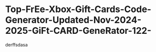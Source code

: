 # Top-FrEe-Xbox-Gift-Cards-Code-Generator-Updated-Nov-2024-2025-GiFt-CARD-GeneRator-122-
derffsdasa
